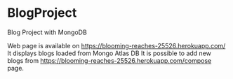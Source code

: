 # BlogProject
Blog Project with MongoDB

Web page is available on https://blooming-reaches-25526.herokuapp.com/
It displays blogs loaded from Mongo Atlas DB
It is possible to add new blogs from https://blooming-reaches-25526.herokuapp.com/compose page.

